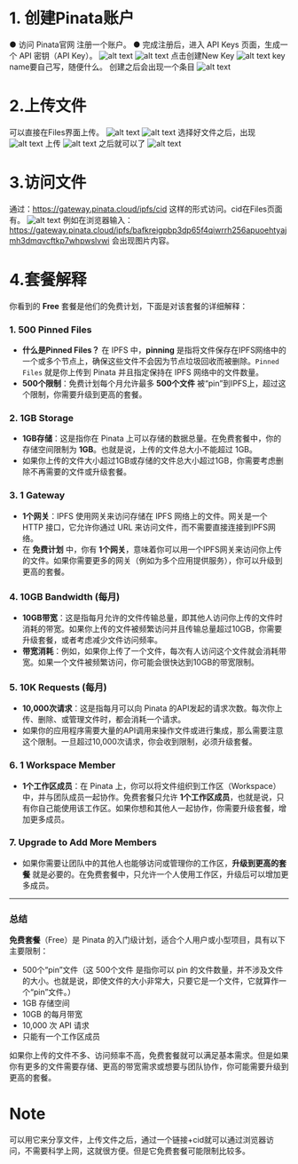 # 1. 创建Pinata账户
● 访问 Pinata官网 注册一个账户。
● 完成注册后，进入 API Keys 页面，生成一个 API 密钥（API Key）。
![alt text](image.png)
![alt text](image-1.png)
点击创建New Key
![alt text](image-2.png)
key name要自己写，随便什么。
创建之后会出现一个条目
![alt text](image-3.png)

# 2.上传文件
可以直接在Files界面上传。
![alt text](image-4.png)
![alt text](image-5.png)
选择好文件之后，出现
![alt text](image-6.png)
上传
![alt text](image-7.png)
之后就可以了
![alt text](image-8.png)

# 3.访问文件
通过：https://gateway.pinata.cloud/ipfs/cid
这样的形式访问。cid在Files页面有。
![alt text](image-9.png)
例如在浏览器输入：
https://gateway.pinata.cloud/ipfs/bafkreigpbp3dp65f4qiwrrh256apuoehtyajmh3dmqvcftkp7whpwslvwi
会出现图片内容。

# 4.套餐解释
你看到的 **Free** 套餐是他们的免费计划，下面是对该套餐的详细解释：

### 1. **500 Pinned Files**
   - **什么是Pinned Files？**
     在 IPFS 中，**pinning** 是指将文件保存在IPFS网络中的一个或多个节点上，确保这些文件不会因为节点垃圾回收而被删除。`Pinned Files` 就是你上传到 Pinata 并且指定保持在 IPFS 网络中的文件数量。
   - **500个限制**：免费计划每个月允许最多 **500个文件** 被“pin”到IPFS上，超过这个限制，你需要升级到更高的套餐。

### 2. **1GB Storage**
   - **1GB存储**：这是指你在 Pinata 上可以存储的数据总量。在免费套餐中，你的存储空间限制为 **1GB**。也就是说，上传的文件总大小不能超过 1GB。
   - 如果你上传的文件大小超过1GB或存储的文件总大小超过1GB，你需要考虑删除不再需要的文件或升级套餐。

### 3. **1 Gateway**
   - **1个网关**：IPFS 使用网关来访问存储在 IPFS 网络上的文件。网关是一个 HTTP 接口，它允许你通过 URL 来访问文件，而不需要直接连接到IPFS网络。
   - 在 **免费计划** 中，你有 **1个网关**，意味着你可以用一个IPFS网关来访问你上传的文件。如果你需要更多的网关（例如为多个应用提供服务），你可以升级到更高的套餐。

### 4. **10GB Bandwidth (每月)**
   - **10GB带宽**：这是指每月允许的文件传输总量，即其他人访问你上传的文件时消耗的带宽。如果你上传的文件被频繁访问并且传输总量超过10GB，你需要升级套餐，或者考虑减少文件访问频率。
   - **带宽消耗**：例如，如果你上传了一个文件，每次有人访问这个文件就会消耗带宽。如果一个文件被频繁访问，你可能会很快达到10GB的带宽限制。

### 5. **10K Requests (每月)**
   - **10,000次请求**：这是指每月可以向 Pinata 的API发起的请求次数。每次你上传、删除、或管理文件时，都会消耗一个请求。
   - 如果你的应用程序需要大量的API调用来操作文件或进行集成，那么需要注意这个限制。一旦超过10,000次请求，你会收到限制，必须升级套餐。

### 6. **1 Workspace Member**
   - **1个工作区成员**：在 Pinata 上，你可以将文件组织到工作区（Workspace）中，并与团队成员一起协作。免费套餐只允许 **1个工作区成员**，也就是说，只有你自己能使用该工作区。如果你想和其他人一起协作，你需要升级套餐，增加更多成员。

### 7. **Upgrade to Add More Members**
   - 如果你需要让团队中的其他人也能够访问或管理你的工作区，**升级到更高的套餐** 就是必要的。在免费套餐中，只允许一个人使用工作区，升级后可以增加更多成员。

---

### **总结**
**免费套餐**（Free）是 Pinata 的入门级计划，适合个人用户或小型项目，具有以下主要限制：
- 500个“pin”文件（这 500个文件 是指你可以 pin 的文件数量，并不涉及文件的大小。也就是说，即使文件的大小非常大，只要它是一个文件，它就算作一个“pin”文件。）
- 1GB 存储空间
- 10GB 的每月带宽
- 10,000 次 API 请求
- 只能有一个工作区成员

如果你上传的文件不多、访问频率不高，免费套餐就可以满足基本需求。但是如果你有更多的文件需要存储、更高的带宽需求或想要与团队协作，你可能需要升级到更高的套餐。

# Note
可以用它来分享文件，上传文件之后，通过一个链接+cid就可以通过浏览器访问，不需要科学上网，这就很方便。但是它免费套餐可能限制比较多。